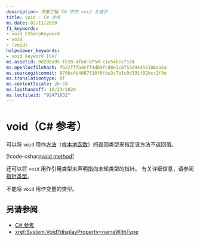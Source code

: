 ```yaml
---
description: 详细了解 C# 中的 void 关键字
title: void - C# 参考
ms.date: 02/11/2020
f1_keywords:
- void_CSharpKeyword
- void
- (void)
helpviewer_keywords:
- void keyword [C#]
ms.assetid: 0d2d8a95-fe20-4fbd-bf5d-c1e54bce71d4
ms.openlocfilehash: fb22fffadeff4db9fcd8e1c8753d44455186aa5a
ms.sourcegitcommit: 870bc4b4087510f6fba3c7b1c0d391f02bcc1f3e
ms.translationtype: HT
ms.contentlocale: zh-CN
ms.lasthandoff: 10/23/2020
ms.locfileid: "92471632"
---
```

# <a name="void-c-reference"></a>void（C# 参考）

可以将 `void` 用作[方法](../../programming-guide/classes-and-structs/methods.md)（或[本地函数](../../programming-guide/classes-and-structs/local-functions.md)）的返回类型来指定该方法不返回值。

[!code-csharp[void method](snippets/shared/VoidType.cs#VoidExample)]

还可以将 `void` 用作引用类型来声明指向未知类型的指针。 有关详细信息，请参阅[指针类型](../../programming-guide/unsafe-code-pointers/pointer-types.md)。

不能将 `void` 用作变量的类型。

## <a name="see-also"></a>另请参阅

- [C# 参考](../index.md)
- <xref:System.Void?displayProperty=nameWithType>
